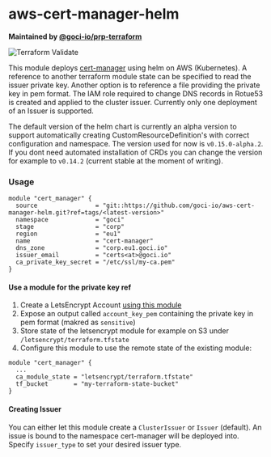 # aws-cert-manager-helm

**Maintained by [@goci-io/prp-terraform](https://github.com/orgs/goci-io/teams/prp-terraform)**

![Terraform Validate](https://github.com/goci-io/aws-cert-manager-helm/workflows/Terraform%20Validate/badge.svg?branch=master&event=push)

This module deploys [cert-manager](https://cert-manager.io/) using helm on AWS (Kubernetes).
A reference to another terraform module state can be specified to read the issuer private key. Another option is to reference a file providing the private key in pem format. The IAM role required to change DNS records in Rotue53 is created and applied to the cluster issuer. Currently only one deployment of an Issuer is supported.

The default version of the helm chart is currently an alpha version to support automatically creating CustomResourceDefinition's with correct configuration and namespace. The version used for now is `v0.15.0-alpha.2`. If you dont need automated installation of CRDs you can change the version for example to `v0.14.2` (current stable at the moment of writing).

### Usage

```hcl
module "cert_manager" {
  source                = "git::https://github.com/goci-io/aws-cert-manager-helm.git?ref=tags/<latest-version>"
  namespace             = "goci"
  stage                 = "corp"
  region                = "eu1"
  name                  = "cert-manager"
  dns_zone              = "corp.eu1.goci.io"
  issuer_email          = "certs<at>@goci.io"
  ca_private_key_secret = "/etc/ssl/my-ca.pem"
}
```

#### Use a module for the private key ref

1. Create a LetsEncrypt Account [using this module](https://github.com/goci-io/letsencrypt-account)  
2. Expose an output called `account_key_pem` containing the private key in pem format (makred as `sensitive`)  
3. Store state of the letsencrypt module for example on S3 under `/letsencrypt/terraform.tfstate` 
4. Configure this module to use the remote state of the existing module:

```hcl
module "cert_manager" {
  ...
  ca_module_state = "letsencrypt/terraform.tfstate"
  tf_bucket       = "my-terraform-state-bucket"
}
```

#### Creating Issuer

You can either let this module create a `ClusterIssuer` or `Issuer` (default). An issue is bound to the namespace cert-manager will be deployed into.
Specify `issuer_type` to set your desired issuer type.
